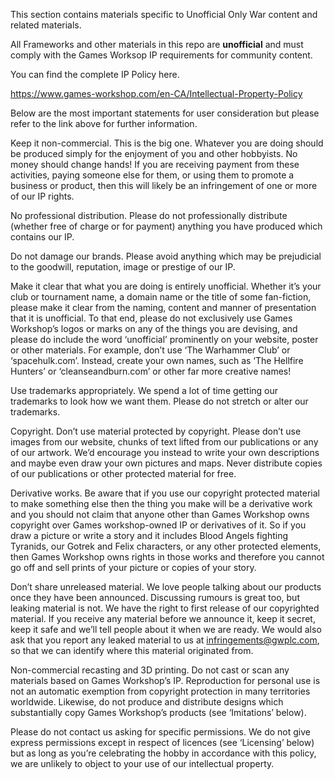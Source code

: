 This section contains materials specific to Unofficial Only War content and related materials.

All Frameworks and other materials in this repo are <b>unofficial</b> and must comply with the Games Worksop IP requirements for community content.

You can find the complete IP Policy here.

https://www.games-workshop.com/en-CA/Intellectual-Property-Policy

Below are the most important statements for user consideration but please refer to the link above for further information.

Keep it non-commercial. This is the big one. Whatever you are doing should be produced simply for the enjoyment of you and other hobbyists. No money should change hands! If you are receiving payment from these activities, paying someone else for them, or using them to promote a business or product, then this will likely be an infringement of one or more of our IP rights.

No professional distribution. Please do not professionally distribute (whether free of charge or for payment) anything you have produced which contains our IP.

Do not damage our brands. Please avoid anything which may be prejudicial to the goodwill, reputation, image or prestige of our IP.

Make it clear that what you are doing is entirely unofficial. Whether it’s your club or tournament name, a domain name or the title of some fan-fiction, please make it clear from the naming, content and manner of presentation that it is unofficial. To that end, please do not exclusively use Games Workshop’s logos or marks on any of the things you are devising, and please do include the word ‘unofficial’ prominently on your website, poster or other materials. For example, don’t use ‘The Warhammer Club’ or ‘spacehulk.com’. Instead, create your own names, such as ‘The Hellfire Hunters’ or ‘cleanseandburn.com’ or other far more creative names!

Use trademarks appropriately. We spend a lot of time getting our trademarks to look how we want them. Please do not stretch or alter our trademarks.

Copyright. Don’t use material protected by copyright. Please don’t use images from our website, chunks of text lifted from our publications or any of our artwork. We’d encourage you instead to write your own descriptions and maybe even draw your own pictures and maps. Never distribute copies of our publications or other protected material for free.

Derivative works. Be aware that if you use our copyright protected material to make something else then the thing you make will be a derivative work and you should not claim that anyone other than Games Workshop owns copyright over Games workshop-owned IP or derivatives of it. So if you draw a picture or write a story and it includes Blood Angels fighting Tyranids, our Gotrek and Felix characters, or any other protected elements, then Games Workshop owns rights in those works and therefore you cannot go off and sell prints of your picture or copies of your story.

Don’t share unreleased material. We love people talking about our products once they have been announced. Discussing rumours is great too, but leaking material is not. We have the right to first release of our copyrighted material. If you receive any material before we announce it, keep it secret, keep it safe and we’ll tell people about it when we are ready. We would also ask that you report any leaked material to us at infringements@gwplc.com, so that we can identify where this material originated from.

Non-commercial recasting and 3D printing. Do not cast or scan any materials based on Games Workshop’s IP. Reproduction for personal use is not an automatic exemption from copyright protection in many territories worldwide. Likewise, do not produce and distribute designs which substantially copy Games Workshop’s products (see ‘Imitations’ below).

Please do not contact us asking for specific permissions. We do not give express permissions except in respect of licences (see ‘Licensing’ below) but as long as you’re celebrating the hobby in accordance with this policy, we are unlikely to object to your use of our intellectual property.
